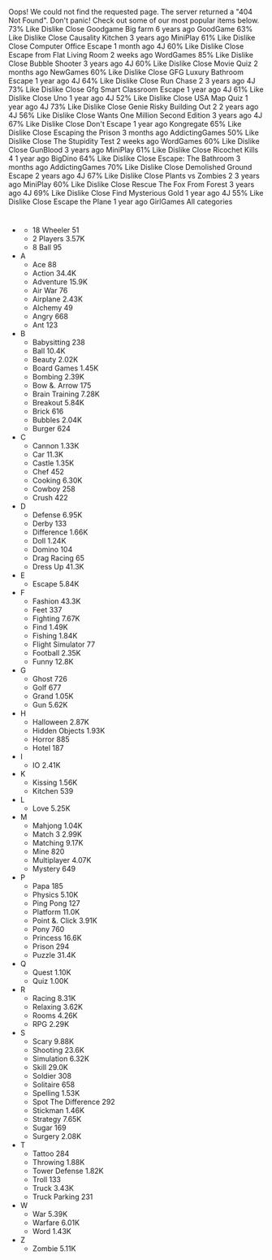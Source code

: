 Oops! We could not find the requested page. The server returned a "404 Not Found". Don't panic! Check out some of our most popular items below. 73% Like Dislike Close Goodgame Big farm 6 years ago GoodGame 63% Like Dislike Close Causality Kitchen 3 years ago MiniPlay 61% Like Dislike Close Computer Office Escape 1 month ago 4J 60% Like Dislike Close Escape from Flat Living Room 2 weeks ago WordGames 85% Like Dislike Close Bubble Shooter 3 years ago 4J 60% Like Dislike Close Movie Quiz 2 months ago NewGames 60% Like Dislike Close GFG Luxury Bathroom Escape 1 year ago 4J 64% Like Dislike Close Run Chase 2 3 years ago 4J 73% Like Dislike Close Gfg Smart Classroom Escape 1 year ago 4J 61% Like Dislike Close Uno 1 year ago 4J 52% Like Dislike Close USA Map Quiz 1 year ago 4J 73% Like Dislike Close Genie Risky Building Out 2 2 years ago 4J 56% Like Dislike Close Wants One Million Second Edition 3 years ago 4J 67% Like Dislike Close Don't Escape 1 year ago Kongregate 65% Like Dislike Close Escaping the Prison 3 months ago AddictingGames 50% Like Dislike Close The Stupidity Test 2 weeks ago WordGames 60% Like Dislike Close GunBlood 3 years ago MiniPlay 61% Like Dislike Close Ricochet Kills 4 1 year ago BigDino 64% Like Dislike Close Escape: The Bathroom 3 months ago AddictingGames 70% Like Dislike Close Demolished Ground Escape 2 years ago 4J 67% Like Dislike Close Plants vs Zombies 2 3 years ago MiniPlay 60% Like Dislike Close Rescue The Fox From Forest 3 years ago 4J 69% Like Dislike Close Find Mysterious Gold 1 year ago 4J 55% Like Dislike Close Escape the Plane 1 year ago GirlGames All categories

*   #
    *   18 Wheeler 51
    *   2 Players 3.57K
    *   8 Ball 95
*   A
    *   Ace 88
    *   Action 34.4K
    *   Adventure 15.9K
    *   Air War 76
    *   Airplane 2.43K
    *   Alchemy 49
    *   Angry 668
    *   Ant 123
*   B
    *   Babysitting 238
    *   Ball 10.4K
    *   Beauty 2.02K
    *   Board Games 1.45K
    *   Bombing 2.39K
    *   Bow &. Arrow 175
    *   Brain Training 7.28K
    *   Breakout 5.84K
    *   Brick 616
    *   Bubbles 2.04K
    *   Burger 624
*   C
    *   Cannon 1.33K
    *   Car 11.3K
    *   Castle 1.35K
    *   Chef 452
    *   Cooking 6.30K
    *   Cowboy 258
    *   Crush 422
*   D
    *   Defense 6.95K
    *   Derby 133
    *   Difference 1.66K
    *   Doll 1.24K
    *   Domino 104
    *   Drag Racing 65
    *   Dress Up 41.3K
*   E
    *   Escape 5.84K
*   F
    *   Fashion 43.3K
    *   Feet 337
    *   Fighting 7.67K
    *   Find 1.49K
    *   Fishing 1.84K
    *   Flight Simulator 77
    *   Football 2.35K
    *   Funny 12.8K
*   G
    *   Ghost 726
    *   Golf 677
    *   Grand 1.05K
    *   Gun 5.62K
*   H
    *   Halloween 2.87K
    *   Hidden Objects 1.93K
    *   Horror 885
    *   Hotel 187
*   I
    *   IO 2.41K
*   K
    *   Kissing 1.56K
    *   Kitchen 539
*   L
    *   Love 5.25K
*   M
    *   Mahjong 1.04K
    *   Match 3 2.99K
    *   Matching 9.17K
    *   Mine 820
    *   Multiplayer 4.07K
    *   Mystery 649
*   P
    *   Papa 185
    *   Physics 5.10K
    *   Ping Pong 127
    *   Platform 11.0K
    *   Point &. Click 3.91K
    *   Pony 760
    *   Princess 16.6K
    *   Prison 294
    *   Puzzle 31.4K
*   Q
    *   Quest 1.10K
    *   Quiz 1.00K
*   R
    *   Racing 8.31K
    *   Relaxing 3.62K
    *   Rooms 4.26K
    *   RPG 2.29K
*   S
    *   Scary 9.88K
    *   Shooting 23.6K
    *   Simulation 6.32K
    *   Skill 29.0K
    *   Soldier 308
    *   Solitaire 658
    *   Spelling 1.53K
    *   Spot The Difference 292
    *   Stickman 1.46K
    *   Strategy 7.65K
    *   Sugar 169
    *   Surgery 2.08K
*   T
    *   Tattoo 284
    *   Throwing 1.88K
    *   Tower Defense 1.82K
    *   Troll 133
    *   Truck 3.43K
    *   Truck Parking 231
*   W
    *   War 5.39K
    *   Warfare 6.01K
    *   Word 1.43K
*   Z
    *   Zombie 5.11K